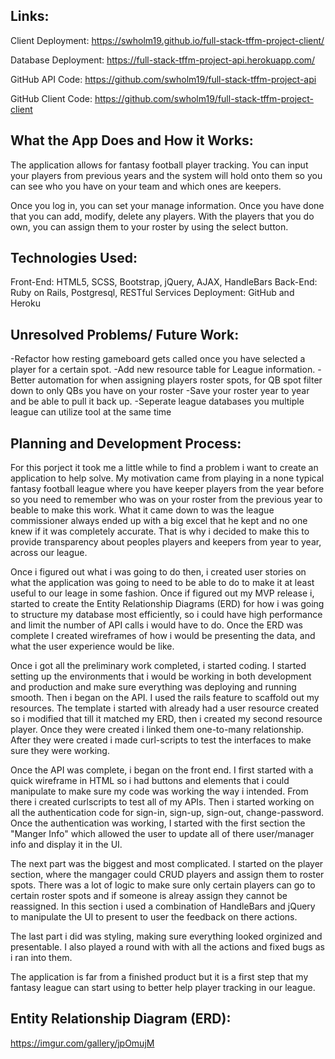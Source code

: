 ## Links:
Client Deployment: https://swholm19.github.io/full-stack-tffm-project-client/

Database Deployment: https://full-stack-tffm-project-api.herokuapp.com/

GitHub API Code: https://github.com/swholm19/full-stack-tffm-project-api

GitHub Client Code: https://github.com/swholm19/full-stack-tffm-project-client

## What the App Does and How it Works:
The application allows for fantasy football player tracking. You can input your
players from previous years and the system will hold onto them so you can
see who you have on your team and which ones are keepers.

Once you log in, you can set your manage information. Once you have done that
you can add, modify, delete any players. With the players that you do own, you
can assign them to your roster by using the select button.

## Technologies Used:
Front-End: HTML5, SCSS, Bootstrap, jQuery, AJAX, HandleBars
Back-End: Ruby on Rails, Postgresql, RESTful Services
Deployment: GitHub and Heroku

## Unresolved Problems/ Future Work:
-Refactor how resting gameboard gets called once you have selected a player for
a certain spot.
-Add new resource table for League information.
-Better automation for when assigning players roster spots, for QB spot filter
down to only QBs you have on your roster
-Save your roster year to year and be able to pull it back up.
-Seperate league databases you multiple league can utilize tool at the same time

## Planning and Development Process:
For this porject it took me a little while to find a problem i want to create
an application to help solve. My motivation came from playing in a none
typical fantasy football league where you have keeper players from the year
before so you need to remember who was on your roster from the previous year
to beable to make this work. What it came down to was the league commissioner
always ended up with a big excel that he kept and no one knew if it was
completely accurate. That is why i decided to make this to provide
transparency about peoples players and keepers from year to year, across our
league.

Once i figured out what i was going to do then, i created user stories on
what the application was going to need to be able to do to make it at least
useful to our leage in some fashion. Once if figured out my MVP release i,
started to create the Entity Relationship Diagrams (ERD) for how i was going to
structure my database most efficiently, so i could have high performance and
limit the number of API calls i would have to do. Once the ERD was complete
I created wireframes of how i would be presenting the data, and what the user
experience would be like.

Once i got all the preliminary work completed, i started coding. I started
setting up the environments that i would be working in both development and
production and make sure everything was deploying and running smooth. Then i
began on the API. I used the rails feature to scaffold out my resources.
The template i started with already had a user resource created so i
modified that till it matched my ERD, then i created my second resource
player. Once they were created i linked them one-to-many relationship. After
they were created i made curl-scripts to test the interfaces to make sure they
were working.

Once the API was complete, i began on the front end. I first started with a
quick wireframe in HTML so i had buttons and elements that i could manipulate
to make sure my code was working the way i intended. From there i created
curlscripts to test all of my APIs. Then i started working on all the
authentication code for sign-in, sign-up, sign-out, change-password. Once the
authentication was working, I started with the first section the "Manger Info"
which allowed the user to update all of there user/manager info and display
it in the UI.

The next part was the biggest and most complicated. I started on the player
section, where the mangager could CRUD players and assign them to roster spots.
There was a lot of logic to make sure only certain players can go to certain
roster spots and if someone is alreay assign they cannot be reassigned. In
this section i used a combination of HandleBars and jQuery to manipulate the
UI to present to user the feedback on there actions.

The last part i did was styling, making sure everything looked orginized and
presentable. I also played a round with with all the actions and fixed bugs as
i ran into them.

The application is far from a finished product but it is a first step that
my fantasy league can start using to better help player tracking in our league.

## Entity Relationship Diagram (ERD):
https://imgur.com/gallery/jpOmujM

